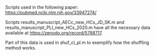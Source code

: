 Scripts used in the following paper: https://pubmed.ncbi.nlm.nih.gov/33947274/

Scripts results_manuscript_AECc_new_HCs_JD_SK.m and results_manuscript_PLI_new_HCs_2020.m
have all the necessary data available at https://zenodo.org/record/5788717.

Part of this data is used in shuf_cl_pl.m to exemplify how the shuffling method works.

